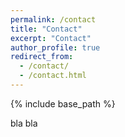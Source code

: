 ```yaml
---
permalink: /contact
title: "Contact"
excerpt: "Contact"
author_profile: true
redirect_from: 
  - /contact/
  - /contact.html
---
```


{% include base_path %}
 
 bla bla
 
 
